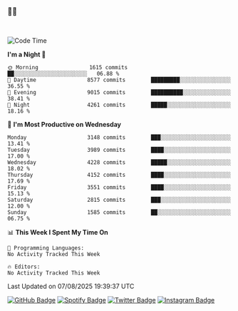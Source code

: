 ### 🤙🍺

<!-- <a href="https://github-readme-stats.vercel.app/api?username=hzak2xx&count_private=true&show_icons=true&theme=dracula">
  <img align="center" src="https://github-readme-stats.vercel.app/api?username=hzak2xx&count_private=true&show_icons=true&theme=dracula" />
</a>
</br> -->
</br>

<!--START_SECTION:waka-->
![Code Time](http://img.shields.io/badge/Code%20Time-4%2C209%20hrs%2040%20mins-blue)

**I'm a Night 🦉** 

```text
🌞 Morning                1615 commits        ██░░░░░░░░░░░░░░░░░░░░░░░   06.88 % 
🌆 Daytime                8577 commits        █████████░░░░░░░░░░░░░░░░   36.55 % 
🌃 Evening                9015 commits        ██████████░░░░░░░░░░░░░░░   38.41 % 
🌙 Night                  4261 commits        █████░░░░░░░░░░░░░░░░░░░░   18.16 % 
```
📅 **I'm Most Productive on Wednesday** 

```text
Monday                   3148 commits        ███░░░░░░░░░░░░░░░░░░░░░░   13.41 % 
Tuesday                  3989 commits        ████░░░░░░░░░░░░░░░░░░░░░   17.00 % 
Wednesday                4228 commits        █████░░░░░░░░░░░░░░░░░░░░   18.02 % 
Thursday                 4152 commits        ████░░░░░░░░░░░░░░░░░░░░░   17.69 % 
Friday                   3551 commits        ████░░░░░░░░░░░░░░░░░░░░░   15.13 % 
Saturday                 2815 commits        ███░░░░░░░░░░░░░░░░░░░░░░   12.00 % 
Sunday                   1585 commits        ██░░░░░░░░░░░░░░░░░░░░░░░   06.75 % 
```


📊 **This Week I Spent My Time On** 

```text
💬 Programming Languages: 
No Activity Tracked This Week

🔥 Editors: 
No Activity Tracked This Week
```


 Last Updated on 07/08/2025 19:39:37 UTC
<!--END_SECTION:waka-->

[![GitHub Badge](https://img.shields.io/badge/GitHub-100000?style=for-the-badge&logo=github&logoColor=white)](https://github.com/hzak2xx)
[![Spotify Badge](https://img.shields.io/badge/Spotify-1ED760?&style=for-the-badge&logo=spotify&logoColor=white)](https://open.spotify.com/user/uf90s6sbbh75a1mt44clkhkvf)
[![Twitter Badge](https://img.shields.io/badge/Twitter-1DA1F2?style=for-the-badge&logo=twitter&logoColor=white)](https://twitter.com/hzak2xx)
[![Instagram Badge](https://img.shields.io/badge/Instagram-E4405F?style=for-the-badge&logo=instagram&logoColor=white)](https://www.instagram.com/hzak2xx/)
